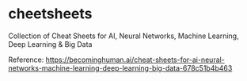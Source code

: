 # cheetsheets
Collection of Cheat Sheets for AI, Neural Networks, Machine Learning, Deep Learning & Big Data

Reference: https://becominghuman.ai/cheat-sheets-for-ai-neural-networks-machine-learning-deep-learning-big-data-678c51b4b463
